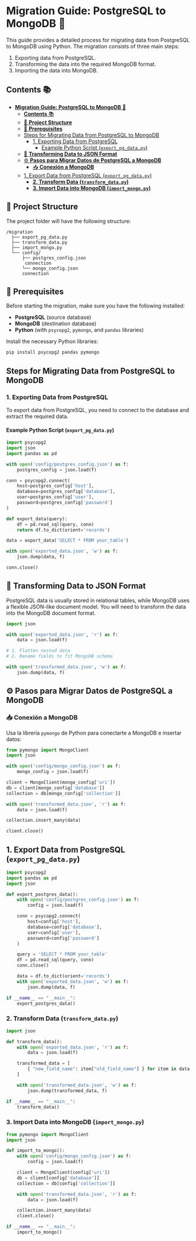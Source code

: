 # **Migration Guide: PostgreSQL to MongoDB** 🚀

This guide provides a detailed process for migrating data from PostgreSQL to MongoDB using Python. The migration consists of three main steps:

1. Exporting data from PostgreSQL.
2. Transforming the data into the required MongoDB format.
3. Importing the data into MongoDB.

## **Contents** 📚

- [**Migration Guide: PostgreSQL to MongoDB** 🚀](#migration-guide-postgresql-to-mongodb-)
  - [**Contents** 📚](#contents-)
  - [🧩 **Project Structure**](#-project-structure)
  - [🔑 **Prerequisites**](#-prerequisites)
  - [Steps for Migrating Data from PostgreSQL to MongoDB](#steps-for-migrating-data-from-postgresql-to-mongodb)
    - [1. Exporting Data from PostgreSQL](#1-exporting-data-from-postgresql)
      - [Example Python Script (`export_pg_data.py`)](#example-python-script-export_pg_datapy)
  - [🔄 **Transforming Data to JSON Format**](#-transforming-data-to-json-format)
  - [⚙️ **Pasos para Migrar Datos de PostgreSQL a MongoDB**](#️-pasos-para-migrar-datos-de-postgresql-a-mongodb)
    - [📥 **Conexión a MongoDB**](#-conexión-a-mongodb)
  - [1. Export Data from PostgreSQL (`export_pg_data.py`)](#1-export-data-from-postgresql-export_pg_datapy)
    - [**2. Transform Data (`transform_data.py`)**](#2-transform-data-transform_datapy)
    - [**3. Import Data into MongoDB (`import_mongo.py`)**](#3-import-data-into-mongodb-import_mongopy)

## 🧩 **Project Structure**

The project folder will have the following structure:

```plaintext
/migration
  ├── export_pg_data.py
  ├── transform_data.py
  ├── import_mongo.py
  └── config/
      ├── postgres_config.json
       connection
      └── mongo_config.json
      connection

```

## 🔑 **Prerequisites**

Before starting the migration, make sure you have the following installed:

- **PostgreSQL** (source database)
- **MongoDB** (destination database)
- **Python** (with `psycopg2`, `pymongo`, and `pandas` libraries)

Install the necessary Python libraries:

```bash
pip install psycopg2 pandas pymongo

```

## Steps for Migrating Data from PostgreSQL to MongoDB

### 1. Exporting Data from PostgreSQL

To export data from PostgreSQL, you need to connect to the database and extract the required data.

#### Example Python Script (`export_pg_data.py`)

```python
import psycopg2
import json
import pandas as pd

with open('config/postgres_config.json') as f:
    postgres_config = json.load(f)

conn = psycopg2.connect(
    host=postgres_config['host'],
    database=postgres_config['database'],
    user=postgres_config['user'],
    password=postgres_config['password']
)

def export_data(query):
    df = pd.read_sql(query, conn)
    return df.to_dict(orient='records')

data = export_data('SELECT * FROM your_table')

with open('exported_data.json', 'w') as f:
    json.dump(data, f)

conn.close()

```

## 🔄 **Transforming Data to JSON Format**

PostgreSQL data is usually stored in relational tables, while MongoDB uses a flexible JSON-like document model. You will need to transform the data into the MongoDB document format.

```python
import json

with open('exported_data.json', 'r') as f:
    data = json.load(f)

# 1. Flatten nested data
# 2. Rename fields to fit MongoDB schema

with open('transformed_data.json', 'w') as f:
    json.dump(data, f)

```

## ⚙️ **Pasos para Migrar Datos de PostgreSQL a MongoDB**

### 📥 **Conexión a MongoDB**

Usa la librería `pymongo` de Python para conectarte a MongoDB e insertar datos:

```python
from pymongo import MongoClient
import json

with open('config/mongo_config.json') as f:
    mongo_config = json.load(f)

client = MongoClient(mongo_config['uri'])
db = client[mongo_config['database']]
collection = db[mongo_config['collection']]

with open('transformed_data.json', 'r') as f:
    data = json.load(f)

collection.insert_many(data)

client.close()

```

## 1. Export Data from PostgreSQL (`export_pg_data.py`)

```python
import psycopg2
import pandas as pd
import json

def export_postgres_data():
    with open('config/postgres_config.json') as f:
        config = json.load(f)

    conn = psycopg2.connect(
        host=config['host'],
        database=config['database'],
        user=config['user'],
        password=config['password']
    )

    query = 'SELECT * FROM your_table'
    df = pd.read_sql(query, conn)
    conn.close()

    data = df.to_dict(orient='records')
    with open('exported_data.json', 'w') as f:
        json.dump(data, f)

if __name__ == "__main__":
    export_postgres_data()

```

### **2. Transform Data (`transform_data.py`)**

```python
import json

def transform_data():
    with open('exported_data.json', 'r') as f:
        data = json.load(f)

    transformed_data = [
        { "new_field_name": item["old_field_name"] } for item in data
    ]

    with open('transformed_data.json', 'w') as f:
        json.dump(transformed_data, f)

if __name__ == "__main__":
    transform_data()

```

### **3. Import Data into MongoDB (`import_mongo.py`)**

```python
from pymongo import MongoClient
import json

def import_to_mongo():
    with open('config/mongo_config.json') as f:
        config = json.load(f)

    client = MongoClient(config['uri'])
    db = client[config['database']]
    collection = db[config['collection']]

    with open('transformed_data.json', 'r') as f:
        data = json.load(f)

    collection.insert_many(data)
    client.close()

if __name__ == "__main__":
    import_to_mongo()

```

